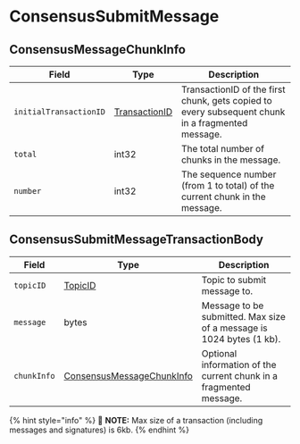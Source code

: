 # ConsensusSubmitMessage

## ConsensusMessageChunkInfo

| Field                  | Type                                             | Description                                                                                      |
| ---------------------- | ------------------------------------------------ | ------------------------------------------------------------------------------------------------ |
| `initialTransactionID` | [TransactionID](../basic-types/transactionid.md) | TransactionID of the first chunk, gets copied to every subsequent chunk in a fragmented message. |
| `total`                | int32                                            | The total number of chunks in the message.                                                       |
| `number`               | int32                                            | The sequence number (from 1 to total) of the current chunk in the message.                       |

## ConsensusSubmitMessageTransactionBody

| Field       | Type                                                                             | Description                                                          |
| ----------- | -------------------------------------------------------------------------------- | -------------------------------------------------------------------- |
| `topicID`   | [TopicID](../basic-types/topicid.md)                                             | Topic to submit message to.                                          |
| `message`   | bytes                                                                            | Message to be submitted. Max size of a message is 1024 bytes (1 kb). |
| `chunkInfo` | [ConsensusMessageChunkInfo](consensussubmitmessage.md#consensusmessagechunkinfo) | Optional information of the current chunk in a fragmented message.   |

{% hint style="info" %}
🚨 **NOTE:** Max size of a transaction (including messages and signatures) is 6kb.
{% endhint %}
